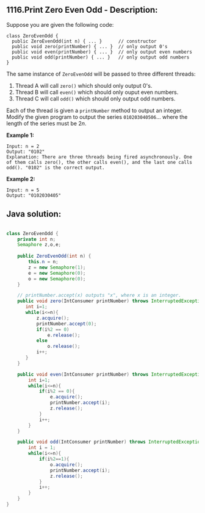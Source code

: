 ## 1116.Print Zero Even Odd - Description:

Suppose you are given the following code:

```
class ZeroEvenOdd {
  public ZeroEvenOdd(int n) { ... }      // constructor
  public void zero(printNumber) { ... }  // only output 0's
  public void even(printNumber) { ... }  // only output even numbers
  public void odd(printNumber) { ... }   // only output odd numbers
}
```

The same instance of `ZeroEvenOdd` will be passed to three different threads:

1. Thread A will call `zero()` which should only output 0's.
2. Thread B will call `even()` which should only ouput even numbers.
3. Thread C will call `odd()` which should only output odd numbers.

Each of the thread is given a `printNumber` method to output an integer. Modify the given program to output the series `010203040506`... where the length of the series must be 2*n*.
 
**Example 1:**

```
Input: n = 2
Output: "0102"
Explanation: There are three threads being fired asynchronously. One of them calls zero(), the other calls even(), and the last one calls odd(). "0102" is the correct output.
```

**Example 2:**

```
Input: n = 5
Output: "0102030405"
```

## Java solution:
```java

class ZeroEvenOdd {
    private int n;
    Semaphore z,o,e;
    
    public ZeroEvenOdd(int n) {
        this.n = n;
        z = new Semaphore(1);
        e = new Semaphore(0);
        o = new Semaphore(0);
    }

    // printNumber.accept(x) outputs "x", where x is an integer.
    public void zero(IntConsumer printNumber) throws InterruptedException {
       int i=1;
       while(i<=n){
           z.acquire();
           printNumber.accept(0);
           if(i%2 == 0)
               e.release();
           else
               o.release();
           i++;
       }
    }

    public void even(IntConsumer printNumber) throws InterruptedException {
        int i=1;
        while(i<=n){
            if(i%2 == 0){
                e.acquire();
                printNumber.accept(i);
                z.release();
            }
            i++;
        }
    }

    public void odd(IntConsumer printNumber) throws InterruptedException {
        int i = 1;
        while(i<=n){
            if(i%2==1){
                o.acquire();
                printNumber.accept(i);
                z.release();
            }
            i++;
        }
    }
}
```
